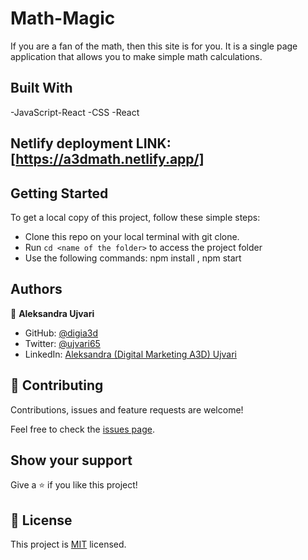 # Math-Magic

If you are a fan of the math, then this site is for you. It is a single page application that allows you to make simple math calculations.

## Built With
   -JavaScript-React
   -CSS -React
   
## Netlify deployment LINK: [https://a3dmath.netlify.app/]

## Getting Started
To get a local copy of this project, follow these simple steps:
- Clone this repo on your local terminal with git clone.
- Run `cd <name of the folder>` to access the project folder
- Use the following commands: npm install , npm start

## Authors

👤 **Aleksandra Ujvari**
- GitHub: [@digia3d](https://github.com/digia3d)
- Twitter: [@ujvari65](https://twitter.com/ujvari65)
- LinkedIn: [Aleksandra (Digital Marketing A3D) Ujvari](https://www.linkedin.com/in/aleksandra-ujvari-85235a210/)

## 🤝 Contributing

Contributions, issues and feature requests are welcome!

Feel free to check the [issues page]().

## Show your support

Give a ⭐️ if you like this project!

## 📝 License

This project is [MIT](./MIT.md) licensed.
